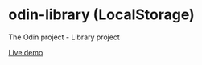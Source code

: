 # odin-library (LocalStorage)
The Odin project - Library project

[Live demo](https://igorashs.github.io/library/)
